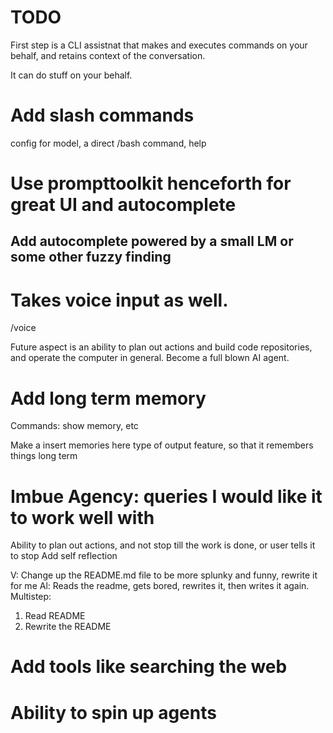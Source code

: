 TODO
====

First step is a CLI assistnat that makes and executes commands on your behalf, and retains context of the conversation.

It can do stuff on your behalf.

# Add slash commands
config for model, a direct /bash command, help

# Use prompttoolkit henceforth for great UI and autocomplete
## Add autocomplete powered by a small LM or some other fuzzy finding

# Takes voice input as well.
/voice

Future aspect is an ability to plan out actions and build code repositories, and operate the computer in general. Become a full blown AI agent.

# Add long term memory
Commands: show memory, etc

Make a <memory> insert memories here </memory> type of output feature, so that it remembers things long term

# Imbue Agency: queries I would like it to work well with

Ability to plan out actions, and not stop till the work is done, or user tells it to stop
Add self reflection

V: Change up the README.md file to be more splunky and funny, rewrite it for me
Al: Reads the readme, gets bored, rewrites it, then writes it again.
Multistep:
1. Read README
2. Rewrite the README

# Add tools like searching the web

# Ability to spin up agents
